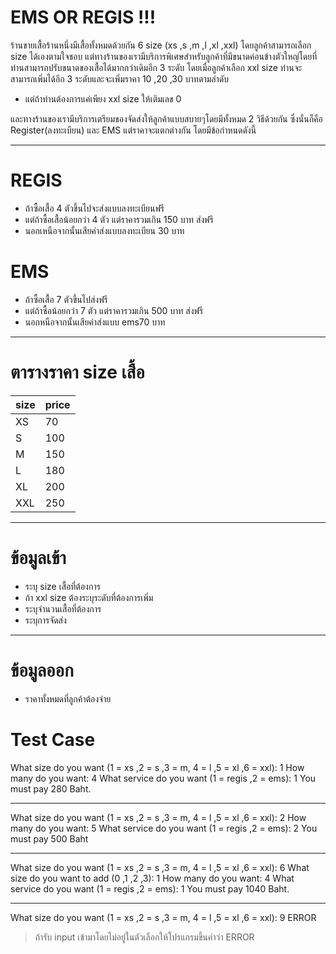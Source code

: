 
# EMS OR REGIS !!!
ร้านขายเสื้อร้านหนึ่งมีเสื้อทั้งหมดด้วยกัน 6 size (xs ,s ,m ,l ,xl ,xxl) โดยลูกค้าสามารถเลือก size ได้เองตามใจชอบ แต่ทางร้านของเรามีบริการพิเศษสำหรับลูกค้าที่มีขนาดค่อนข้างตัวใหญ่โดยที่ท่านสามารถปรับขนาดของเสื้อได้มากกว่าเดิมอีก 3 ระดับ โดยเมื่อลูกค้าเลือก xxl size ท่านจะสามารถเพิ่มได้อีก 3 ระดับและจะเพิ่มราคา 10 ,20 ,30 บาทตามลำดับ
 - แต่ถ้าท่านต้องการแค่เพียง xxl size ให้เติมเลข 0

และทางร้านของเรามีบริการเตรียมของจัดส่งให้ลูกค้าแบบสบายๆโดยมีทั้งหมด 2 วิธีด้วยกัน ซึ่งนั่นก็คือ Register(ลงทะเบียน) และ EMS แต่ราคาจะแตกต่างกัน โดยมีข้อกำหนดดังนี้
****
# REGIS
- ถ้าซื้อเสื้อ 4 ตัวขึ้นไปจะส่งแบบลงทะเบียนฟรี
- แต่ถ้าซื้อเสื้อน้อยกว่า 4 ตัว แต่ราคารวมเกิน 150 บาท ส่งฟรี
- นอกเหนือจากนั้นเสียค่าส่งแบบลงทะเบียน 30 บาท
# EMS
- ถ้าซื้อเสื้อ 7 ตัวขึ้นไปส่งฟรี
- แต่ถ้าซื้อน้อยกว่า 7 ตัว แต่ราคารวมเกิน 500 บาท ส่งฟรี
- นอกหนือจากนั้นเสียค่าส่งแบบ ems70 บาท
***
# ตารางราคา size เสื้อ
|size|price|
|--|--|
| XS | 70 |
| S | 100
| M | 150
| L | 180
| XL | 200
| XXL | 250
***
# ข้อมูลเข้า
- ระบุ size เสื้อที่ต้องการ
- ถ้า xxl size ต้องระบุระดับที่ต้องการเพิ่ม
- ระบุจำนวนเสื้อที่ต้องการ
- ระบุการจัดส่ง
- ------
# ข้อมูลออก
- ราคาทั้งหมดที่ลูกค้าต้องจ่าย
# Test Case
What size do you want (1 = xs ,2 = s ,3 = m, 4 = l ,5 = xl ,6 = xxl): 1
How many do you want: 4
What service do you want (1 = regis ,2 = ems): 1
You must pay 280 Baht.
___
What size do you want (1 = xs ,2 = s ,3 = m, 4 = l ,5 = xl ,6 = xxl): 2
How many do you want: 5
What service do you want (1 = regis ,2 = ems): 2
You must pay 500 Baht

---
What size do you want (1 = xs ,2 = s ,3 = m, 4 = l ,5 = xl ,6 = xxl): 6
What size do you want to add (0 ,1 ,2 ,3): 1
How many do you want: 4
What service do you want (1 = regis ,2 = ems): 1
You must pay 1040 Baht.

---
What size do you want (1 = xs ,2 = s ,3 = m, 4 = l ,5 = xl ,6 = xxl): 9
ERROR
> ถ้ารับ input เข้ามาโดยไม่อยู่ในตัวเลือกให้โปรแกรมขึ้นคำว่า ERROR
